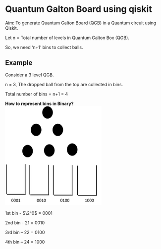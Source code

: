 # Quantum Galton Board using qiskit
Aim: To generate Quantum Galton Board (QGB) in a Quantum circuit using Qiskit.

Let   n = Total number of levels in Quantum Galton Box (QGB).

So, we need ‘n+1’ bins to collect balls. 
## Example
Consider a 3 level QGB.
   
   n = 3, The dropped ball from the top are collected in bins.

   Total number of bins = n+1 = 4

   **How to represent bins in Binary?** ![image](https://github.com/basid4739/Qwomanium-2025/blob/main/QGB.png?raw=true)
   
   1st bin - $\2^0$ = 0001
   
   2nd bin - 21 = 0010
   
   3rd bin – 22 = 0100
   
   4th bin – 24 = 1000



